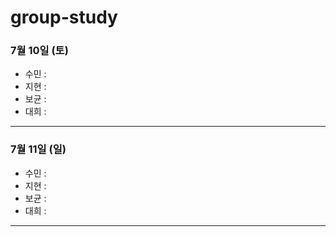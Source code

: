 # group-study
### 7월 10일 (토)
- 수민 :
- 지현 :
- 보균 :
- 대희 :
---
### 7월 11일 (일)
- 수민 :
- 지현 :
- 보균 :
- 대희 :
---

